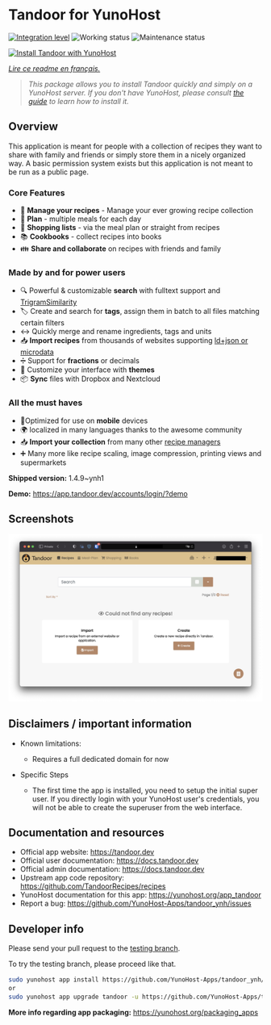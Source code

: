<!--
N.B.: This README was automatically generated by https://github.com/YunoHost/apps/tree/master/tools/README-generator
It shall NOT be edited by hand.
-->

# Tandoor for YunoHost

[![Integration level](https://dash.yunohost.org/integration/tandoor.svg)](https://dash.yunohost.org/appci/app/tandoor) ![Working status](https://ci-apps.yunohost.org/ci/badges/tandoor.status.svg) ![Maintenance status](https://ci-apps.yunohost.org/ci/badges/tandoor.maintain.svg)

[![Install Tandoor with YunoHost](https://install-app.yunohost.org/install-with-yunohost.svg)](https://install-app.yunohost.org/?app=tandoor)

*[Lire ce readme en français.](./README_fr.md)*

> *This package allows you to install Tandoor quickly and simply on a YunoHost server.
If you don't have YunoHost, please consult [the guide](https://yunohost.org/#/install) to learn how to install it.*

## Overview

This application is meant for people with a collection of recipes they want to share with family and friends or simply
store them in a nicely organized way. A basic permission system exists but this application is not meant to be run as 
a public page.

### Core Features

- 🥗 **Manage your recipes** - Manage your ever growing recipe collection
- 📆 **Plan** - multiple meals for each day
- 🛒 **Shopping lists** - via the meal plan or straight from recipes
- 📚 **Cookbooks** - collect recipes into books
- 👪 **Share and collaborate** on recipes with friends and family

### Made by and for power users

- 🔍 Powerful & customizable **search** with fulltext support and [TrigramSimilarity](https://docs.djangoproject.com/en/3.0/ref/contrib/postgres/search/#trigram-similarity)
- 🏷️ Create and search for **tags**, assign them in batch to all files matching certain filters
- ↔️ Quickly merge and rename ingredients, tags and units 
- 📥️ **Import recipes** from thousands of websites supporting [ld+json or microdata](https://schema.org/Recipe)
- ➗ Support for **fractions** or decimals
- 🎨 Customize your interface with **themes**
- 📦 **Sync** files with Dropbox and Nextcloud
  
### All the must haves

- 📱Optimized for use on **mobile** devices
- 🌍 localized in many languages thanks to the awesome community
- 📥️ **Import your collection** from many other [recipe managers](https://docs.tandoor.dev/features/import_export/)
- ➕ Many more like recipe scaling, image compression, printing views and supermarkets

**Shipped version:** 1.4.9~ynh1

**Demo:** https://app.tandoor.dev/accounts/login/?demo

## Screenshots

![Screenshot of Tandoor](./doc/screenshots/example.jpg)

## Disclaimers / important information

* Known limitations:
    * Requires a full dedicated domain for now

* Specific Steps
    * The first time the app is installed, you need to setup the initial super user. If you directly login with your YunoHost user's credentials, you will not be able to create the superuser from the web interface.
## Documentation and resources

* Official app website: <https://tandoor.dev>
* Official user documentation: <https://docs.tandoor.dev>
* Official admin documentation: <https://docs.tandoor.dev>
* Upstream app code repository: <https://github.com/TandoorRecipes/recipes>
* YunoHost documentation for this app: <https://yunohost.org/app_tandoor>
* Report a bug: <https://github.com/YunoHost-Apps/tandoor_ynh/issues>

## Developer info

Please send your pull request to the [testing branch](https://github.com/YunoHost-Apps/tandoor_ynh/tree/testing).

To try the testing branch, please proceed like that.

``` bash
sudo yunohost app install https://github.com/YunoHost-Apps/tandoor_ynh/tree/testing --debug
or
sudo yunohost app upgrade tandoor -u https://github.com/YunoHost-Apps/tandoor_ynh/tree/testing --debug
```

**More info regarding app packaging:** <https://yunohost.org/packaging_apps>
